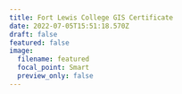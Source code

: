 ```yaml
---
title: Fort Lewis College GIS Certificate
date: 2022-07-05T15:51:18.570Z
draft: false
featured: false
image:
  filename: featured
  focal_point: Smart
  preview_only: false
---
```

